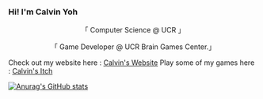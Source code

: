 ### Hi! I'm Calvin Yoh
<p align="center">
   「 Computer Science @ UCR 」
</p>

<p align="center">
   「  Game Developer @ UCR Brain Games Center.」
</p>
    

Check out my website here : [Calvin's Website](https://calvin-yoh.github.io/index.html)
Play some of my games here : [Calvin's Itch](https://calvinyoh.itch.io/)

[![Anurag's GitHub stats](https://github-readme-stats.vercel.app/api?username=calvin-yoh)](https://github.com/anuraghazra/github-readme-stats)



<!--
**calvin-yoh/calvin-yoh** is a ✨ _special_ ✨ repository because its `README.md` (this file) appears on your GitHub profile.

Here are some ideas to get you started:

- 🔭 I’m currently working on ...
- 🌱 I’m currently learning ...
- 👯 I’m looking to collaborate on ...
- 🤔 I’m looking for help with ...
- 💬 Ask me about ...
- 📫 How to reach me: ...
- 😄 Pronouns: ...
- ⚡ Fun fact: ...
-->
